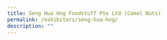 ```yaml
---
title: Seng Hua Hng Foodstuff Pte Ltd (Camel Nuts)
permalink: /exhibitors/seng-hua-hng/
description: ""
---
```


